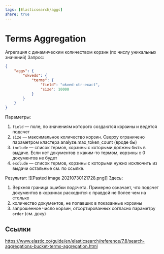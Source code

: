 ```yaml
---
tags: [Elasticsearch/aggs]
share: true
---
```

# Terms Aggregation
Агрегация с динамическим количеством корзин (по числу уникальных значений)
Запрос:
```json
{
	"aggs": {
		"okveds": {
			"terms": {
				"field": "okved-xtr-exact",
				"size": 10000
			}
		}
	}
}
```
Параметры:
1. `field` — поле, по значениям которого создаются корзины и ведется подсчет
2. `size` — максимальное количество корзин. Сверху ограничено параметром кластера analyze.max_token_count (вроде бы)
3. `include` — список термов, корзины с которыми должны быть в выдаче. Если нет документов с каким-то термом, корзины с 0 документов не будет
4. `exclude` — список термов, корзины с которыми нужно исключить из выдачи
остальные см. по ссылке.

Результат:
![[Pasted image 20210730121728.png]]
Здесь:
1. Верхняя граница ошибки подсчета. Примерно означает, что подсчет документов в корзинах расходится с правдой не более чем на столько
2. количество документов, не попавших в показанные корзины
3. запрошенное число корзин, отсортированных согласно параметру `order` (см. доку)
## Ссылки
https://www.elastic.co/guide/en/elasticsearch/reference/7.8/search-aggregations-bucket-terms-aggregation.html
